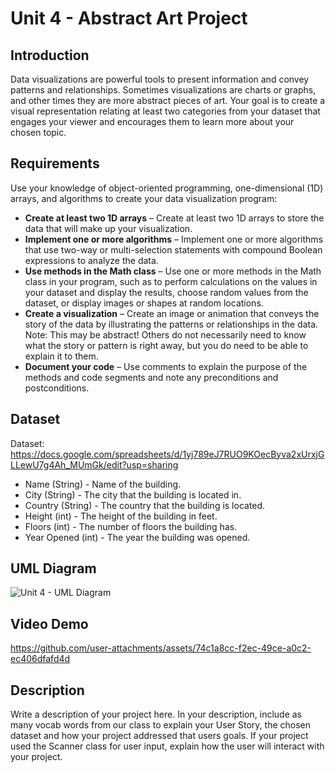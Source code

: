 # Unit 4 - Abstract Art Project

## Introduction

Data visualizations are powerful tools to present information and convey patterns and relationships. Sometimes visualizations are charts or graphs, and other times they are more abstract pieces of art. Your goal is to create a visual representation relating at least two categories from your dataset that engages your viewer and encourages them to learn more about your chosen topic.

## Requirements

Use your knowledge of object-oriented programming, one-dimensional (1D) arrays, and algorithms to create your data visualization program:

- **Create at least two 1D arrays** – Create at least two 1D arrays to store the data that will make up your visualization.
- **Implement one or more algorithms** – Implement one or more algorithms that use two-way or multi-selection statements with compound Boolean expressions to analyze the data.
- **Use methods in the Math class** – Use one or more methods in the Math class in your program, such as to perform calculations on the values in your dataset and display the results, choose random values from the dataset, or display images or shapes at random locations.
- **Create a visualization** – Create an image or animation that conveys the story of the data by illustrating the patterns or relationships in the data.
  Note: This may be abstract! Others do not necessarily need to know what the story or pattern is right away, but you do need to be able to explain it to them.
- **Document your code** – Use comments to explain the purpose of the methods and code segments and note any preconditions and postconditions.

## Dataset



Dataset: https://docs.google.com/spreadsheets/d/1yj789eJ7RUO9KOecByva2xUrxjGLLewU7g4Ah_MUmGk/edit?usp=sharing

- Name (String) - Name of the building.
- City (String) - The city that the building is located in.
- Country (String) - The country that the building is located.
- Height (int) - The height of the building in feet.
- Floors (int) - The number of floors the building has.
- Year Opened (int) - The year the building was opened.

## UML Diagram


![Unit 4 -  UML Diagram](https://github.com/user-attachments/assets/356b485a-94d3-4c6c-bae6-790a9654e327)


## Video Demo


https://github.com/user-attachments/assets/74c1a8cc-f2ec-49ce-a0c2-ec406dfafd4d


## Description

Write a description of your project here. In your description, include as many vocab words from our class to explain your User Story, the chosen dataset and how your project addressed that users goals. If your project used the Scanner class for user input, explain how the user will interact with your project.
